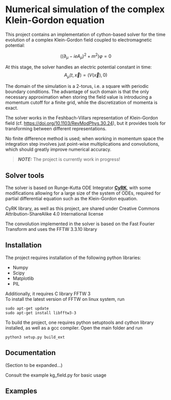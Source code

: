 # Numerical simulation of the complex Klein-Gordon equation

This project contains an implementation of cython-based
solver for the time evolution of a complex Klein-Gordon field coupled to electromagnetic potential:

$$ \left( (\partial_\mu - ieA_\mu)^2 +m^2 \right) \varphi = 0 $$

At this stage, the solver handles an electric potential constant in time:
$$ A_\mu (t,\vec{x}) = (V(\vec{x}),0) $$

The domain of the simulation is a 2-torus, i.e. a square with periodic boundary conditions. The advantage of such domain is that the only necessary approximation when storing the field value is introducing a momentum cutoff for a finite grid, while the discretization of momenta is exact.

The solver works in the Feshbach-Villars representation of Klein-Gordon field (cf. https://doi.org/10.1103/RevModPhys.30.24), but it provides tools for transforming between different representations.

No finite difference method is used; when working in momentum space the integration step involves just point-wise multiplications and convolutions, which should greatly improve numerical accuracy.

> **_NOTE:_**  The project is currently work in progress!

## Solver tools

The solver is based on Runge-Kutta ODE Integrator [**CyRK**](https://github.com/jrenaud90/CyRK), with some modifications allowing for a large size of the system of ODEs, required for partial differential equation such as the Klein-Gordon equation.

CyRK library, as well as this project, are shared under Creative Commons Attribution-ShareAlike 4.0 International license

The convolution implemented in the solver is based on the Fast Fourier Transform and uses the FFTW 3.3.10 library

## Installation

The project requires installation of the following python libraries:

- Numpy
- Scipy
- Matplotlib
- PIL

Additionally, it requires C library FFTW 3 \
To install the latest version of FFTW on linux system, run
```
sudo apt-get update
sudo apt-get install libfftw3-3 
```
To build the project, one requires
python setuptools and cython library installed, as well
as a gcc compiler.
Open the main folder and run
```
python3 setup.py build_ext
```

## Documentation

(Section to be expanded...)

Consult the example kg_field.py for basic usage

## Examples

